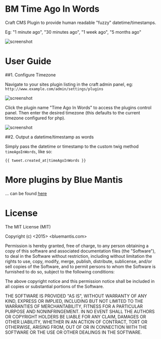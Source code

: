 # BM Time Ago In Words
Craft CMS Plugin to provide human readable "fuzzy" datetime/timestamps.

Eg: "1 minute ago", "30 minutes ago", "1 week ago", "5 months ago"

![screenshot](http://i.imgur.com/sFJCVuG.png)

# User Guide

##1. Configure Timezone

Navigate to your sites plugin listing in the craft admin panel, eg: `http://www.example.com/admin/settings/plugins`

![screenshot](http://i.imgur.com/w68JvXz.png)

Click the plugin name "Time Ago In Words" to access the plugins control panel. Then enter the desired timezone (this defaults to the current timezone configured for php).

![screenshot](http://i.imgur.com/ekKmFc7.png)

##2. Output a datetime/timestamp as words

Simply pass the datetime or timestamp to the custom twig method `timeAgoInWords`, like so:

`{{ tweet.created_at|timeAgoInWords }}`


# More plugins by Blue Mantis

... can be found [here](http://plugins.bluemantis.com/)


# License

The MIT License (MIT)

Copyright (c) <2015> <bluemantis.com>

Permission is hereby granted, free of charge, to any person obtaining a copy
of this software and associated documentation files (the "Software"), to deal
in the Software without restriction, including without limitation the rights
to use, copy, modify, merge, publish, distribute, sublicense, and/or sell
copies of the Software, and to permit persons to whom the Software is
furnished to do so, subject to the following conditions:

The above copyright notice and this permission notice shall be included in
all copies or substantial portions of the Software.

THE SOFTWARE IS PROVIDED "AS IS", WITHOUT WARRANTY OF ANY KIND, EXPRESS OR
IMPLIED, INCLUDING BUT NOT LIMITED TO THE WARRANTIES OF MERCHANTABILITY,
FITNESS FOR A PARTICULAR PURPOSE AND NONINFRINGEMENT. IN NO EVENT SHALL THE
AUTHORS OR COPYRIGHT HOLDERS BE LIABLE FOR ANY CLAIM, DAMAGES OR OTHER
LIABILITY, WHETHER IN AN ACTION OF CONTRACT, TORT OR OTHERWISE, ARISING FROM,
OUT OF OR IN CONNECTION WITH THE SOFTWARE OR THE USE OR OTHER DEALINGS IN
THE SOFTWARE.
